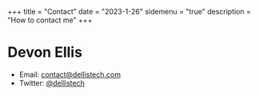 +++
title = "Contact"
date = "2023-1-26"
sidemenu = "true"
description = "How to contact me"
+++

# Devon Ellis
- Email: contact@dellistech.com
- Twitter: [@dellistech](https://twitter.com/dellistech)

